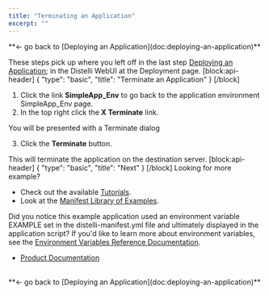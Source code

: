 ```yaml
---
title: "Terminating an Application"
excerpt: ""
---
```

<div><div style="float: left;">**<- go back to [Deploying an Application](doc:deploying-an-application)**</div><div style="float: right;"></div></div>
<br>

These steps pick up where you left off in the last step [Deploying an Application](doc:deploying-an-application); in the Distelli WebUI at the Deployment page.
[block:api-header]
{
  "type": "basic",
  "title": "Terminate an Application"
}
[/block]
1. Click the link **SimpleApp_Env** to go back to the application environment SimpleApp_Env page.
2. In the top right click the **X Terminate** link.

You will be presented with a Terminate dialog

3. Click the **Terminate** button.

This will terminate the application on the destination server.
[block:api-header]
{
  "type": "basic",
  "title": "Next"
}
[/block]
Looking for more example?
* Check out the available [Tutorials](doc:tutorials-index). 
* Look at the [Manifest Library of Examples](doc:distelli-manifest-library-of-examples).

Did you notice this example application used an environment variable EXAMPLE set in the distelli-manifest.yml file and ultimately displayed in the application script? If you'd like to learn more about environment variables, see the [Environment Variables Reference Documentation](doc:environment-variables). 

* [Product Documentation](doc:product-documentation-index) 

<br>
<div><div style="float: left;">**<- go back to [Deploying an Application](doc:deploying-an-application)**</div><div style="float: right;"></div></div>
